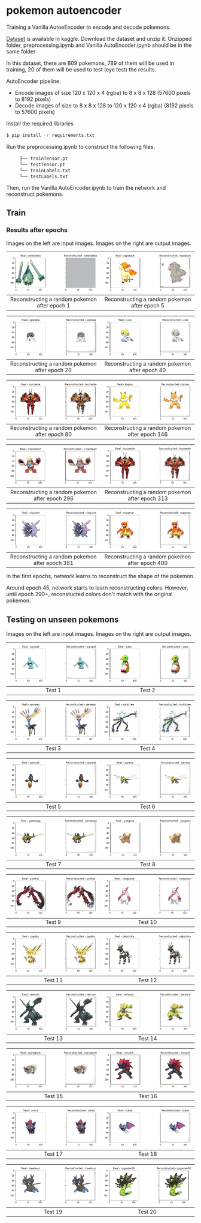 # pokemon autoencoder
Training a Vanilla AutoeEncoder to encode and decode pokemons.

[Dataset](https://www.kaggle.com/vishalsubbiah/pokemon-images-and-types) is available in kaggle. Download the dataset and unzip it. Unzipped folder, preprocessing.ipynb and Vanilla AutoEncoder.ipynb should be in the same folder

In this dataset, there are 809 pokemons, 789 of them will be used in training, 20 of them will be used to test (eye test) the results.

AutoEncoder pipeline.

- Encode images of size 120 x 120 x 4 (rgba) to 8 x 8 x 128  (57600 pixels to 8192 pixels)
- Decode images of size  to 8 x 8 x 128 to 120 x 120 x 4 (rgba)  (8192 pixels to 57600 pixels)

Install the required libraries
```bash
$ pip install -r requirements.txt
```

Run the preprocessing.ipynb to construct the following files.

         ├── trainTensor.pt                 
         └── testTensor.pt
         └── trainLabels.txt
         └── testLabels.txt
         
Then, run the Vanilla AutoEncoder.ipynb to train the network and reconstruct pokemons.


## Train

### Results after epochs

Images on the left are input images. Images on the right are output images.

![/epochImgs/epoch1.png](/epochImgs/epoch1.png)  |  ![/epochImgs/epoch5.png](/epochImgs/epoch5.png)
:-------------------------:|:-------------------------:
Reconstructing a random pokemon after epoch 1            |  Reconstructing a random pokemon after epoch 5


![/epochImgs/epoch20.png](/epochImgs/epoch20.png)  |  ![/epochImgs/epoch40.png](/epochImgs/epoch40.png)
:-------------------------:|:-------------------------:
Reconstructing a random pokemon after epoch 20        |  Reconstructing a random pokemon after epoch 40

![/epochImgs/epoch80.png](/epochImgs/epoch80.png)  |  ![/epochImgs/epoch146.png](/epochImgs/epoch146.png)
:-------------------------:|:-------------------------:
Reconstructing a random pokemon after epoch 80        |  Reconstructing a random pokemon after epoch 146


![/epochImgs/epoch296.png](/epochImgs/epoch296.png)  |  ![/epochImgs/epoch313.png](/epochImgs/epoch313.png)
:-------------------------:|:-------------------------:
Reconstructing a random pokemon after epoch 296        |  Reconstructing a random pokemon after epoch 313

![/epochImgs/epoch381.png](/epochImgs/epoch381.png)  |  ![/epochImgs/epoch400.png](/epochImgs/epoch400.png)
:-------------------------:|:-------------------------:
Reconstructing a random pokemon after epoch 381        |  Reconstructing a random pokemon after epoch 400


In the first epochs, network learns to reconstruct the shape of the pokemon.


Around epoch 45, network starts to learn reconstructing colors. However, until epoch 290+, reconstucted colors don't match with the original pokemon.


## Testing on unseen pokemons
Images on the left are input images. Images on the right are output images.

![/resultImgs/unseen1.png](/resultImgs/unseen1.png)  |  ![/resultImgs/unseen2.png](/resultImgs/unseen2.png)
:-------------------------:|:-------------------------:
Test 1          |  Test 2

![/resultImgs/unseen3.png](/resultImgs/unseen3.png)  |  ![/resultImgs/unseen2.png](/resultImgs/unseen4.png)
:-------------------------:|:-------------------------:
Test 3         |  Test 4

![/resultImgs/unseen5.png](/resultImgs/unseen5.png)  |  ![/resultImgs/unseen6.png](/resultImgs/unseen6.png)
:-------------------------:|:-------------------------:
Test 5          |  Test 6

![/resultImgs/unseen7.png](/resultImgs/unseen7.png)  |  ![/resultImgs/unseen8.png](/resultImgs/unseen8.png)
:-------------------------:|:-------------------------:
Test 7        |  Test 8

![/resultImgs/unseen9.png](/resultImgs/unseen9.png)  |  ![/resultImgs/unseen10.png](/resultImgs/unseen10.png)
:-------------------------:|:-------------------------:
Test 9       |  Test 10

![/resultImgs/unseen11.png](/resultImgs/unseen11.png)  |  ![/resultImgs/unseen12.png](/resultImgs/unseen12.png)
:-------------------------:|:-------------------------:
Test 11       |  Test 12


![/resultImgs/unseen11.png](/resultImgs/unseen13.png)  |  ![/resultImgs/unseen12.png](/resultImgs/unseen14.png)
:-------------------------:|:-------------------------:
Test 13      |  Test 14

![/resultImgs/unseen15.png](/resultImgs/unseen15.png)  |  ![/resultImgs/unseen16.png](/resultImgs/unseen16.png)
:-------------------------:|:-------------------------:
Test 15       |  Test 16

![/resultImgs/unseen17.png](/resultImgs/unseen17.png)  |  ![/resultImgs/unseen18.png](/resultImgs/unseen18.png)
:-------------------------:|:-------------------------:
Test 17       |  Test 18

![/resultImgs/unseen19.png](/resultImgs/unseen19.png)  |  ![/resultImgs/unseen20.png](/resultImgs/unseen20.png)
:-------------------------:|:-------------------------:
Test 19       |  Test 20
